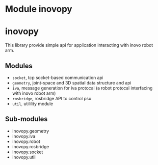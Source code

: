 Module inovopy
==============
# inovopy
This library provide simple api for application interacting with
inovo robot arm.

## Modules
- `socket`, tcp socket-based communication api
- `geometry`, joint-space and 3D spatial data structure and api
- `iva`, message generation for iva protocal (a robot protocal interfacing with inovo robot arm)
- `rosbridge`, rosbridge API to control psu
- `util`, utilility module

Sub-modules
-----------
* inovopy.geometry
* inovopy.iva
* inovopy.robot
* inovopy.rosbridge
* inovopy.socket
* inovopy.util